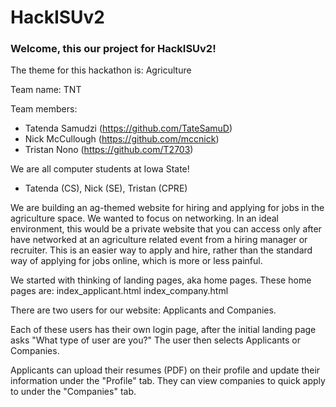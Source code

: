 # HackISUv2
 
<h3>Welcome, this our project for HackISUv2!</h3>

The theme for this hackathon is: Agriculture

Team name: TNT

Team members:
- Tatenda Samudzi (https://github.com/TateSamuD)
- Nick McCullough (https://github.com/mccnick)
- Tristan Nono (https://github.com/T2703)

We are all computer students at Iowa State! 
- Tatenda (CS), Nick (SE), Tristan (CPRE)

We are building an ag-themed website for hiring and applying for jobs in the agriculture space. We wanted to focus on networking. In an ideal environment, this would be a private website that you can access only after have networked at an agriculture related event from a hiring manager or recruiter. This is an easier way to apply and hire, rather than the standard way of applying for jobs online, which is more or less painful.

We started with thinking of landing pages, aka home pages. These home pages are:
    index_applicant.html
    index_company.html

There are two users for our website: Applicants and Companies.

Each of these users has their own login page, after the initial landing page asks "What type of user are you?" The user then selects Applicants or Companies.

Applicants can upload their resumes (PDF) on their profile and update their information under the "Profile" tab. They can view companies to quick apply to under the "Companies" tab.
